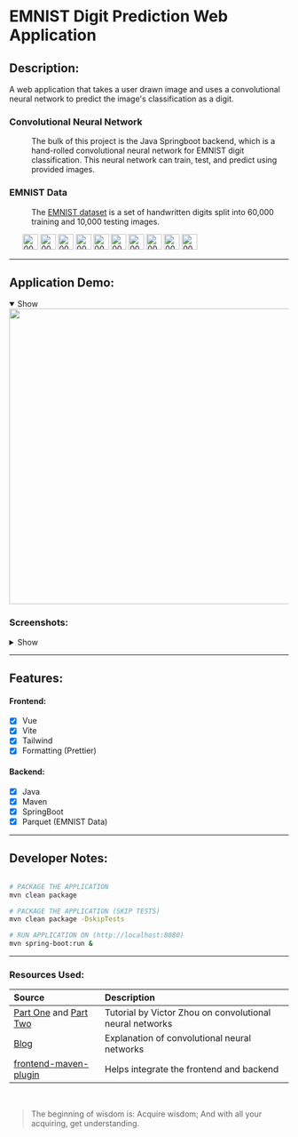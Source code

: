 # EMNIST Digit Prediction Web Application

## Description:

A web application that takes a user drawn image and uses a convolutional neural network to predict the image's classification as a digit.

### Convolutional Neural Network
<dl>
    <dd>The bulk of this project is the Java Springboot backend, which is a hand-rolled convolutional neural network for EMNIST digit classification. This neural network can train, test, and predict using provided images.</dd>
</dl>

### EMNIST Data
<dl>
    <dd>The <a href="https://www.nist.gov/itl/products-and-services/emnist-dataset">EMNIST dataset</a> is a set of handwritten digits split into 60,000 training and 10,000 testing images.</dd>
</dl>
<ul>
  <img width="28" height="28" alt="00008" src="https://github.com/user-attachments/assets/7f2271c2-7c42-4c6d-bc35-7cf8c0541e71" />
  <img width="28" height="28" alt="00003" src="https://github.com/user-attachments/assets/d3aa25aa-72f4-4e04-b227-c4b67233c1d2" />
  <img width="28" height="28" alt="00079" src="https://github.com/user-attachments/assets/0c1308b6-095e-4d9d-bbac-e2af1ba66772" />
  <img width="28" height="28" alt="00024" src="https://github.com/user-attachments/assets/f18b3169-5614-417c-8334-b4692c69a916" />
  <img width="28" height="28" alt="00000" src="https://github.com/user-attachments/assets/9d700dcc-fa72-4cae-8662-d44659f4d9d3" />
  <img width="28" height="28" alt="00023" src="https://github.com/user-attachments/assets/bab5ad19-ca2f-40cb-9c81-0befccd95fbf" />
  <img width="28" height="28" alt="00022" src="https://github.com/user-attachments/assets/6094ca4a-3d5a-4ccf-a579-f51801ba2f50" />
  <img width="28" height="28" alt="00025" src="https://github.com/user-attachments/assets/b60c5d41-1b1c-4ac3-a79a-1b9b772b7181" />
  <img width="28" height="28" alt="00044" src="https://github.com/user-attachments/assets/f57d842d-8919-4513-9d08-27e11c1d418a" />
  <img width="28" height="28" alt="00051" src="https://github.com/user-attachments/assets/23a2ee33-f44a-4bea-b98e-18b13c115f58" />
</ul>

---

## Application Demo:
<details open>
  <summary>Show</summary>
  <img src="https://github.com/user-attachments/assets/00cc0377-1a73-4158-b9af-e6f2b7a62b27" width="800" height="532">
  <br>
</details>

### Screenshots:
<details close>
  <summary>Show</summary>
  <img src="https://github.com/user-attachments/assets/7b99ea1a-4438-4eae-b4ed-f2d2fd02c84b" width="450" height="348">
  <img src="https://github.com/user-attachments/assets/59a096f5-9301-4001-ad3c-9d75a8907a32" width="450" height="348">
  <img src="https://github.com/user-attachments/assets/a29e7ec1-e69e-4a7f-b857-42576c47b9bd" width="450" height="348">
</details>

---

## Features:

#### Frontend:
- [x] Vue
- [x] Vite
- [x] Tailwind
- [x] Formatting (Prettier)

#### Backend:
- [x] Java
- [x] Maven
- [x] SpringBoot
- [x] Parquet (EMNIST Data) 

---

## Developer Notes:

```bash

# PACKAGE THE APPLICATION
mvn clean package

# PACKAGE THE APPLICATION (SKIP TESTS)
mvn clean package -DskipTests

# RUN APPLICATION ON (http://localhost:8080)
mvn spring-boot:run &

```

---

### Resources Used:

| Source                                                                                                                          | Description                                                |
| :------------------------------------------------------------------------------------------------------------------------------ | :--------------------------------------------------------- |
| [Part One](https://victorzhou.com/blog/intro-to-cnns-part-1/) and [Part Two](https://victorzhou.com/blog/intro-to-cnns-part-2/) | Tutorial by Victor Zhou on convolutional neural networks   |
| [Blog](https://medium.com/thedeephub/convolutional-neural-networks-a-comprehensive-guide-5cc0b5eae175)                          | Explanation of convolutional neural networks               |
| [frontend-maven-plugin](https://github.com/eirslett/frontend-maven-plugin)                                                      | Helps integrate the frontend and backend                   |


<br />

> The beginning of wisdom is: Acquire wisdom; And with all your acquiring, get understanding.
